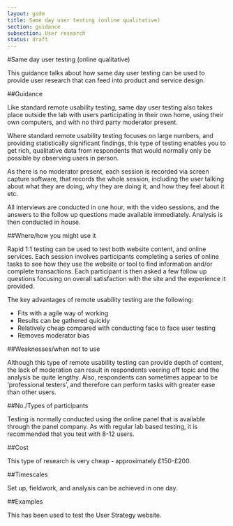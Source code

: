 ```yaml
---
layout: gsdm
title: Same day user testing (online qualitative)
section: guidance
subsection: User research
status: draft
---
```

    
#Same day user testing (online qualitative)

This guidance talks about how same day user testing can be used to provide user research that can feed into product and service design.

##Guidance

Like standard remote usability testing, same day user testing also takes place outside the lab with users participating in their own home, using their own computers, and with no third party moderator present.
 
Where standard remote usability testing focuses on large numbers, and providing statistically significant findings, this type of testing enables you to get rich, qualitative data from respondents that would normally only be possible by observing users in person.
 
As there is no moderator present, each session is recorded via screen capture software, that records the whole session, including the user talking about what they are doing, why they are doing it, and how they feel about it etc.
 
All interviews are conducted in one hour, with the video sessions, and the answers to the follow up questions made available immediately.  Analysis is then conducted in house.
 
##Where/how you might use it

Rapid 1:1 testing can be used to test both website content, and online services. Each session involves participants completing a series of online tasks to see how they use the website or tool to find information and/or complete transactions. Each participant is then asked a few follow up questions focusing on overall satisfaction with the site and the experience it provided.
 
The key advantages of remote usability testing are the following:
 
* Fits with a agile way of working
* Results can be gathered quickly
* Relatively cheap compared with conducting face to face user testing
* Removes moderator bias

##Weaknesses/when not to use

Although this type of remote usability testing can provide depth of content, the lack of moderation can result in respondents veering off topic and the analysis be quite lengthy. Also, respondents can sometimes appear to be ‘professional testers’, and therefore can perform tasks with greater ease than other users.
 

##No./Types of participants

Testing is normally conducted using the online panel that is available through the panel company. As with regular lab based testing, it is recommended that you test with 8-12 users.
 
 
##Cost
 
This type of research is very cheap - approximately £150-£200.
 
##Timescales
 
Set up, fieldwork, and analysis can be achieved in one day.

##Examples

This has been used to test the User Strategy website.  

